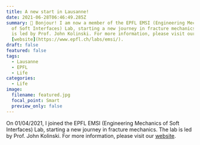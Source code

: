 ```yaml
---
title: A new start in Lausanne!
date: 2021-06-28T06:46:49.285Z
summary: 👋 Bonjour! I am now a member of the EPFL EMSI (Engineering Mechanics
  of Soft Interfaces) Lab, starting a new journey in fracture mechanics. The lab
  is led by Prof. John Kolinski. For more information, please visit our
  [website](https://www.epfl.ch/labs/emsi/).
draft: false
featured: false
tags:
  - Lausanne
  - EPFL
  - Life
categories:
  - Life
image:
  filename: featured.jpg
  focal_point: Smart
  preview_only: false
---
```

On 01/04/2021, I joined the EPFL EMSI (Engineering Mechanics of Soft Interfaces) Lab, starting a new journey in fracture mechanics. The lab is led by Prof. John Kolinski. For more information, please visit our [website](https://www.epfl.ch/labs/emsi/).